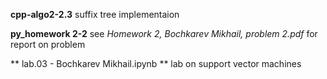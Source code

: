 **cpp-algo2-2.3**
suffix tree implementaion

**py_homework 2-2**
see *Homework 2, Bochkarev Mikhail, problem 2.pdf* for report on problem

** lab.03 - Bochkarev Mikhail.ipynb **
lab on support vector machines
